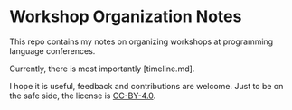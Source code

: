 # Workshop Organization Notes

This repo contains my notes on organizing workshops at programming language 
conferences.

Currently, there is most importantly [timeline.md].

I hope it is useful, feedback and contributions are welcome.
Just to be on the safe side, the license is [CC-BY-4.0](LICENSE).

